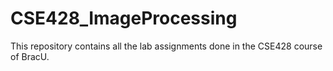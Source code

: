 # CSE428_ImageProcessing
This repository contains all the lab assignments done in the CSE428 course of BracU.
